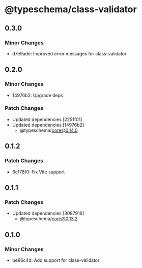 # @typeschema/class-validator

## 0.3.0

### Minor Changes

- d7e9ade: Improved error messages for class-validator

## 0.2.0

### Minor Changes

- 14976b2: Upgrade deps

### Patch Changes

- Updated dependencies [2251f01]
- Updated dependencies [14976b2]
  - @typeschema/core@0.14.0

## 0.1.2

### Patch Changes

- 6c178f0: Fix Vite support

## 0.1.1

### Patch Changes

- Updated dependencies [3087916]
  - @typeschema/core@0.13.2

## 0.1.0

### Minor Changes

- be86c4d: Add support for class-validator
